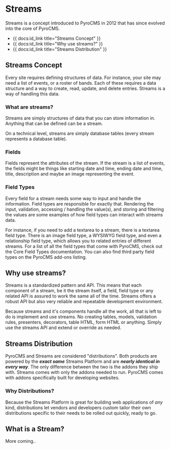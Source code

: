 # Streams

Streams is a concept introduced to PyroCMS in 2012 that has since evolved into the core of PyroCMS.

* {{ docs:id_link title="Streams Concept" }}
* {{ docs:id_link title="Why use streams?" }}
* {{ docs:id_link title="Streams Distribution" }}

</div>
<div class="doc_content">

## Streams Concept

Every site requires defining structures of data. For instance, your site may need a list of events, or a roster of bands. Each of these requires a data structure and a way to create, read, update, and delete entries. Streams is a way of handling this data.

### What are streams?

Streams are simply structures of data that you can store information in. Anything that can be defined can be a stream.

On a technical level, streams are simply database tables (every stream represents a database table).

### Fields

Fields represent the attributes of the stream. If the stream is a list of events, the fields might be things like starting date and time, ending date and time, title, description and maybe an image representing the event.

### Field Types

Every field for a stream needs some way to input and handle the information. Field types are responsible for exactly that. Rendering the input, validation, accessing / handling the value(s), and storing and filtering the values are some examples of how field types can interact with streams data.

For instance, if you need to add a textarea to a stream, there is a textarea field type. There is an image field type, a WYSIWYG field type, and even a relationship field type, which allows you to related entries of different streams. For a list of all the field types that come with PyroCMS, check out the Core Field Types documentation. You can also find third party field types on the PyroCMS add-ons listing.

## Why use streams?

Streams is a standardized pattern and API. This means that each component of a stream, be it the stream itself, a field, field type or any related API is assured to work the same all of the time. Streams offers a robust API but also very reliable and repeatable development environment.

Because streams and it's components handle all the work, all that is left to do is implement and use streams. No creating tables, models, validation rules, presenters, decorators, table HTML, form HTML or anything. Simply use the streams API and extend or override as needed.

## Streams Distribution

PyroCMS and Streams are considered "distributions". Both products are powered by the ***exact same*** Streams Platform and are ***nearly identical in every way***. The only difference between the two is the addons they ship with. Streams comes with only the addons needed to run. PyroCMS comes with addons specifically built for developing websites.

### Why Distributions?

Because the Streams Platform is great for building web applications of *any* kind, distributions let vendors and developers custom tailor their own distributions specific to their needs to be rolled out quickly, ready to go.

## What is a Stream?

More coming..